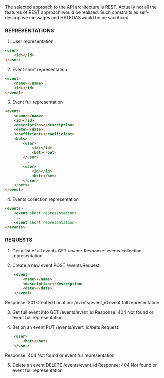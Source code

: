 The selected approach to the API architecture is REST. Actually not all the features of REST approach would be realised. Such constraits as self-descriptive messages and HATEOAS would be 
be sacrificed.

### REPRESENTATIONS

1. User representation
```html
<user>
	<id></id>
</user>
```

2. Event short representation
```html
<event>
	<name></name>
	<id></id>
</event>
```

3. Event full representation
```html
<event>
	<name></name>
	<id></id>
	<description></description>
	<date></date>
	<coefficient></coefficient>
	<bets>
		<user>
			<id></id>
			<bet></bet>
		</user>
		...
		<user>
			<id></id>
			<bet></bet>
		</user>
	</bets>
</event>
```

4. Events collection representation
```html
<events>
	<event short representation>
	...
	<event short representation>
</events>
```

### REQUESTS
1. Get a list of all events
GET /events
Response: 	events collection representation

2. Create a new event
POST /events
Request:
```html
	<event>
		<name></name>
		<description></description>
		<date></date>
	</event>
```
Response: 	201 Created
		Location: /events/event_id
  		event full representation

3. Get full event info
GET /events/event_id
Response:	404 Not found or event full representation

4. Bet on an event
PUT /events/event_id/bets
Request:	
```html
	<user>
		<bet></bet>
	</user>
```
Response:	404 Not found or event full representation

5. Delete an event
DELETE /events/event_id
Response:	404 Not found or event full representation
